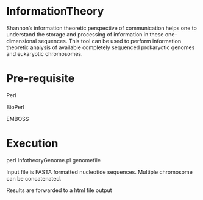 # InformationTheory

Shannon’s information theoretic perspective of communication helps one to understand the storage and processing of information in these one-dimensional sequences. 
This tool can be used to perform information theoretic analysis of available completely sequenced prokaryotic genomes and eukaryotic chromosomes.

# Pre-requisite

Perl

BioPerl

EMBOSS

# Execution

perl InfotheoryGenome.pl genomefile

Input file is FASTA formatted nucleotide sequences.
Multiple chromosome can be concatenated.

Results are forwarded to a  html file output
